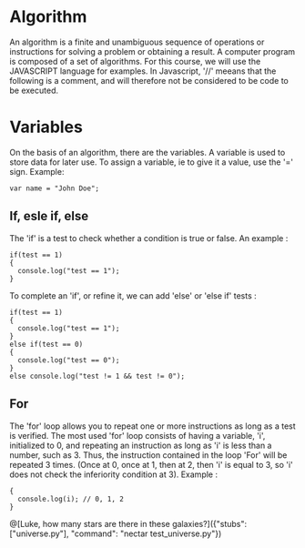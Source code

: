 # Algorithm

An algorithm is a finite and unambiguous sequence of operations or instructions for solving a problem or obtaining a result. A computer program is composed of a set of algorithms. For this course, we will use the JAVASCRIPT language for examples. In Javascript, '//' meeans that the following is a comment, and will therefore not be considered to be code to be executed.

# Variables

On the basis of an algorithm, there are the variables. A variable is used to store data for later use. To assign a variable, ie to give it a value, use the '=' sign. Example:

```var name = "John Doe";```

## If, esle if, else

The 'if' is a test to check whether a condition is true or false. An example :

```var test = 1;
if(test == 1)
{
  console.log("test == 1");
}
```

To complete an 'if', or refine it, we can add 'else' or 'else if' tests :

```var test = 1;
if(test == 1)
{
  console.log("test == 1");
}
else if(test == 0)
{
  console.log("test == 0");
}
else console.log("test != 1 && test != 0");
```
## For

The 'for' loop allows you to repeat one or more instructions as long as a test is verified. The most used 'for' loop consists of having a variable, 'i', initialized to 0, and repeating an instruction as long as 'i' is less than a number, such as 3. Thus, the instruction contained in the loop 'For' will be repeated 3 times. (Once at 0, once at 1, then at 2, then 'i' is equal to 3, so 'i' does not check the inferiority condition at 3). Example :

```for(var i = 0; i < 3; i++)
{
  console.log(i); // 0, 1, 2
}
```
  
  @[Luke, how many stars are there in these galaxies?]({"stubs": ["universe.py"], "command": "nectar test_universe.py"})
